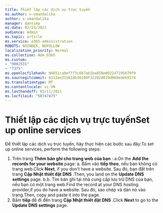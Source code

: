 ```yaml
---
title: Thiết lập các dịch vụ trực tuyến
ms.author: v-smandalika
author: v-smandalika
manager: dansimp
ms.date: 02/23/2021
audience: Admin
ms.topic: article
ms.service: o365-administration
ROBOTS: NOINDEX, NOFOLLOW
localization_priority: Normal
ms.collection: Adm_O365
ms.custom:
- "9002531"
- "7375"
ms.openlocfilehash: 94651ca9efff3c6b7ab1ba858e092247195679f9
ms.sourcegitcommit: 6312ee31561db36104f32282d019d069ede69174
ms.translationtype: MT
ms.contentlocale: vi-VN
ms.lasthandoff: 03/11/2021
ms.locfileid: "50747475"
---
```

# <a name="set-up-online-services"></a><span data-ttu-id="28f43-102">Thiết lập các dịch vụ trực tuyến</span><span class="sxs-lookup"><span data-stu-id="28f43-102">Set up online services</span></span>

<span data-ttu-id="28f43-103">Để thiết lập các dịch vụ trực tuyến, hãy thực hiện các bước sau đây:</span><span class="sxs-lookup"><span data-stu-id="28f43-103">To set up online services, perform the following steps:</span></span>

1. <span data-ttu-id="28f43-104">Trên trang **Thêm bản ghi cho trang web của bạn** : a.</span><span class="sxs-lookup"><span data-stu-id="28f43-104">On the **Add the records for your website** page: a.</span></span> <span data-ttu-id="28f43-105">Bấm vào **tiếp theo**, nếu bạn không có trang web.</span><span class="sxs-lookup"><span data-stu-id="28f43-105">Click **Next**, if you don't have a website.</span></span> <span data-ttu-id="28f43-106">Sau đó, bạn đất trên trang **Cập Nhật thiết đặt DNS** .</span><span class="sxs-lookup"><span data-stu-id="28f43-106">Then, you land on the **Update DNS settings** page.</span></span>
    <span data-ttu-id="28f43-107">b.</span><span class="sxs-lookup"><span data-stu-id="28f43-107">b.</span></span> <span data-ttu-id="28f43-108">Tìm bản ghi tại nhà cung cấp lưu trữ DNS của bạn, nếu bạn có một trang web.</span><span class="sxs-lookup"><span data-stu-id="28f43-108">Find the record at your DNS hosting provider,if you do have a website.</span></span> <span data-ttu-id="28f43-109">Sau đó, sao chép và dán nó vào trang.</span><span class="sxs-lookup"><span data-stu-id="28f43-109">Then, copy and paste it into the page.</span></span>
2. <span data-ttu-id="28f43-110">Bấm **tiếp** để đi đến trang **Cập Nhật thiết đặt DNS** .</span><span class="sxs-lookup"><span data-stu-id="28f43-110">Click **Next** to go to the **Update DNS settings** page.</span></span>